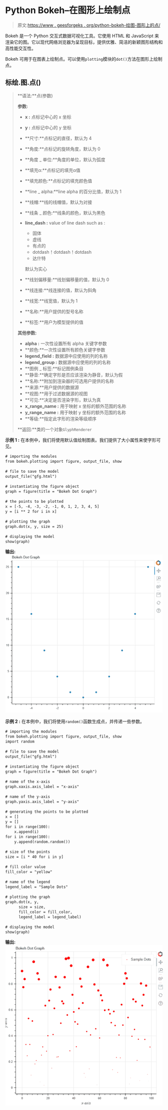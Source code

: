 # Python Bokeh–在图形上绘制点

> 原文:[https://www . geesforgeks . org/python-bokeh-绘图-图形上的点/](https://www.geeksforgeeks.org/python-bokeh-plotting-dots-on-a-graph/)

Bokeh 是一个 Python 交互式数据可视化工具。它使用 HTML 和 JavaScript 来渲染它的图。它以现代网络浏览器为呈现目标，提供优雅、简洁的新颖图形结构和高性能交互性。

Bokeh 可用于在图表上绘制点。可以使用`plotting`模块的`dot()`方法在图形上绘制点。

## 标绘.图.点()

> **语法:**点(参数)
> 
> **参数:**
> 
> *   **x :** 点标记中心的 x 坐标
> *   **y :** 点标记中心的 y 坐标
> *   **尺寸:**点标记的直径，默认为 4
> *   **角度:**点标记的旋转角度，默认为 0
> *   **角度 _ 单位:**角度的单位，默认为弧度
> *   **填充α:**点标记的填充α值
> *   **填充颜色:**点标记的填充颜色值
> *   **line _ alpha:**line alpha 的百分比值，默认为 1
> *   **线帽:**线的线帽值，默认为对接
> *   **线条 _ 颜色:**线条的颜色，默认为黑色
> *   **line_dash :** value of line dash such as :
>     *   固体
>     *   虚线
>     *   有点的
>     *   dotdash！dotdash！dotdash
>     *   达什特
>     
>     默认为实心
>     
>     
> *   **线划偏移量:**线划偏移量的值，默认为 0
> *   **线连接:**线连接的值，默认为斜角
> *   **线宽:**线宽值，默认为 1
> *   **名称:**用户提供的型号名称
> *   **标签:**用户为模型提供的值
> 
> **其他参数:**
> 
> *   **alpha :** 一次性设置所有 alpha 关键字参数
> *   **颜色:**一次性设置所有颜色关键字参数
> *   **legend_field :** 数据源中应使用的列的名称
> *   **legend_group :** 数据源中应使用的列的名称
> *   **图例 _ 标签:**标记图例条目
> *   **静音:**确定字形是否应该渲染为静音，默认为假
> *   **名称:**附加到渲染器的可选用户提供的名称
> *   **来源:**用户提供的数据源
> *   **视图:**用于过滤数据源的视图
> *   **可见:**决定是否渲染字形，默认为真
> *   **x_range_name :** 用于映射 x 坐标的额外范围的名称
> *   **y_range_name :** 用于映射 y 坐标的额外范围的名称
> *   **等级:**指定此字形的渲染等级顺序
> 
> **返回:**类的一个对象`GlyphRenderer`

**示例 1 :** 在本例中，我们将使用默认值绘制图表。我们提供了大小属性来使字形可见。

```
# importing the modules
from bokeh.plotting import figure, output_file, show

# file to save the model
output_file("gfg.html")

# instantiating the figure object
graph = figure(title = "Bokeh Dot Graph")

# the points to be plotted
x = [-5, -4, -3, -2, -1, 0, 1, 2, 3, 4, 5]
y = [i ** 2 for i in x]

# plotting the graph
graph.dot(x, y, size = 25)

# displaying the model
show(graph)
```

**输出:**
![](img/d5d7e759dfef1b9e793e7d241206d623.png)

**示例 2 :** 在本例中，我们将使用`random()`函数生成点，并传递一些参数。

```
# importing the modules
from bokeh.plotting import figure, output_file, show
import random

# file to save the model
output_file("gfg.html")

# instantiating the figure object
graph = figure(title = "Bokeh Dot Graph")

# name of the x-axis
graph.xaxis.axis_label = "x-axis"

# name of the y-axis
graph.yaxis.axis_label = "y-axis"

# generating the points to be plotted
x = []
y = []
for i in range(100):
    x.append(i)
for i in range(100):
    y.append(random.random())

# size of the points
size = [i * 40 for i in y]

# fill color value
fill_color = "yellow"

# name of the legend
legend_label = "Sample Dots"

# plotting the graph
graph.dot(x, y,
      size = size,
      fill_color = fill_color,
      legend_label = legend_label)

# displaying the model
show(graph)
```

**输出:**
![](img/4ad5df3b211c08109df7f3f17d63089b.png)